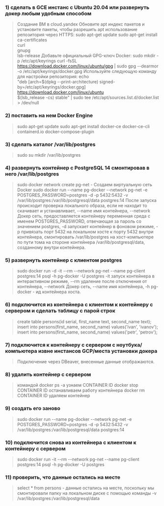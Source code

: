 ### 1) сделать в GCE инстанс с Ubuntu 20.04 или развернуть докер любым удобным способом
> Создание ВМ в cloud.yandex
Обновите apt индекс пакетов и установите пакеты, чтобы разрешить apt использование репозитория через HTTPS:
 sudo apt-get update
 sudo apt-get install \
    ca-certificates \
    curl \
    gnupg \
    lsb-release
Добавьте официальный GPG-ключ Docker:
 sudo mkdir -p /etc/apt/keyrings
 curl -fsSL https://download.docker.com/linux/ubuntu/gpg | sudo gpg --dearmor -o /etc/apt/keyrings/docker.gpg
Используйте следующую команду для настройки репозитория:
 echo \
  "deb [arch=$(dpkg --print-architecture) signed-by=/etc/apt/keyrings/docker.gpg] https://download.docker.com/linux/ubuntu \
  $(lsb_release -cs) stable" | sudo tee /etc/apt/sources.list.d/docker.list > /dev/null

### 2) поставить на нем Docker Engine
> sudo apt-get update
  sudo apt-get install docker-ce docker-ce-cli containerd.io docker-compose-plugin

### 3) сделать каталог /var/lib/postgres
> sudo su
  mkdir /var/lib/postgres

### 4) развернуть контейнер с PostgreSQL 14 смонтировав в него /var/lib/postgres
> sudo docker network create pg-net - Создаем виртуальную сеть Docker
  sudo docker run --name pg-docker --network pg-net -e POSTGRES_PASSWORD=postgres -d -p 5432:5432 -v /var/lib/postgres:/var/lib/postgresql/data postgres:14 
   После запуска происходит проверка локального образа, если не находит то скачивает и устанавливает, --name имя контейнера, --network Докер сеть, предоставляется контейнеру переменная среда с именем POSTGRES_PASSWORD, отвечающая за пароль со значением postgres, -d запускает контейнер в фоновом режиме, -p привязать порт 5432 на локальном хосте к порту 5432 внутри контейнера, смонтировать /var/lib/postgres на хост-компьютере по пути тома на стороне контейнера /var/lib/postgresql/data, созданному внутри контейнера.

### 5) развернуть контейнер с клиентом postgres
> sudo docker run -d -it --rm --network pg-net --name pg-client postgres:14 psql -h pg-docker -U postgres 
 -it запуск контейнера в интерактивном режиме, --rm удаление после отключения от контейнера, --network Докер сеть, --name имя контейнера, -h pg-docker - ид контейнера хоста.

### 6) подключится из контейнера с клиентом к контейнеру с сервером и сделать таблицу с парой строк
> create table persons(id serial, first_name text, second_name text);
  insert into persons(first_name, second_name) values('ivan', 'ivanov');
  insert into persons(first_name, second_name) values('petr', 'petrov');
### 7) подключится к контейнеру с сервером с ноутбука/компьютера извне инстансов GCP/места установки докера
> Подключение через DBeaver, внесенные данные отображаются.

### 8) удалить контейнер с сервером
> командой docker ps -a узнаем CONTAINER ID
docker stop CONTAINER ID останавливаем работу контейнера
docker rm CONTAINER ID удаляем контейнер

### 9) создать его заново
> sudo docker run --name pg-docker --network pg-net -e POSTGRES_PASSWORD=postgres -d -p 5432:5432 -v /var/lib/postgres:/var/lib/postgresql/data postgres:14
### 10) подключится снова из контейнера с клиентом к контейнеру с сервером
> sudo docker run -it --rm --network pg-net --name pg-client postgres:14 psql -h pg-docker -U postgres

### 11) проверить, что данные остались на месте
> select * from persons - данные остались на месте, поскольку мы смонтировали папку на локальном диске с помощью команды -v /var/lib/postgres:/var/lib/postgresql/data



